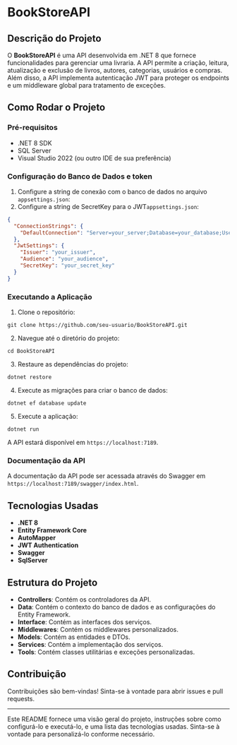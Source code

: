 # BookStoreAPI

## Descrição do Projeto

O **BookStoreAPI** é uma API desenvolvida em .NET 8 que fornece funcionalidades para gerenciar uma livraria. A API permite a criação, leitura, atualização e exclusão de livros, autores, categorias, usuários e compras. Além disso, a API implementa autenticação JWT para proteger os endpoints e um middleware global para tratamento de exceções.

## Como Rodar o Projeto

### Pré-requisitos

- .NET 8 SDK
- SQL Server
- Visual Studio 2022 (ou outro IDE de sua preferência)

### Configuração do Banco de Dados e token

1. Configure a string de conexão com o banco de dados no arquivo `appsettings.json`:
2. Configure a string de SecretKey para o JWT`appsettings.json`:


```json
{
  "ConnectionStrings": {
    "DefaultConnection": "Server=your_server;Database=your_database;User Id=your_user;Password=your_password;"
  },
  "JwtSettings": {
    "Issuer": "your_issuer",
    "Audience": "your_audience",
    "SecretKey": "your_secret_key"
  }
}

```

### Executando a Aplicação

1. Clone o repositório:


```shell
git clone https://github.com/seu-usuario/BookStoreAPI.git

```

2. Navegue até o diretório do projeto:


```shell
cd BookStoreAPI

```

3. Restaure as dependências do projeto:


```shell
dotnet restore

```

4. Execute as migrações para criar o banco de dados:


```shell
dotnet ef database update

```

5. Execute a aplicação:


```shell
dotnet run

```

A API estará disponível em `https://localhost:7189`.

### Documentação da API

A documentação da API pode ser acessada através do Swagger em `https://localhost:7189/swagger/index.html`.

## Tecnologias Usadas

- **.NET 8**
- **Entity Framework Core**
- **AutoMapper**
- **JWT Authentication**
- **Swagger**
- **SqlServer**

## Estrutura do Projeto

- **Controllers**: Contém os controladores da API.
- **Data**: Contém o contexto do banco de dados e as configurações do Entity Framework.
- **Interface**: Contém as interfaces dos serviços.
- **Middlewares**: Contém os middlewares personalizados.
- **Models**: Contém as entidades e DTOs.
- **Services**: Contém a implementação dos serviços.
- **Tools**: Contém classes utilitárias e exceções personalizadas.

## Contribuição

Contribuições são bem-vindas! Sinta-se à vontade para abrir issues e pull requests.

---

Este README fornece uma visão geral do projeto, instruções sobre como configurá-lo e executá-lo, e uma lista das tecnologias usadas. Sinta-se à vontade para personalizá-lo conforme necessário.
